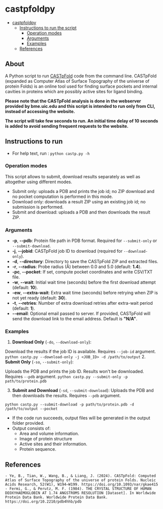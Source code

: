 # castpfoldpy
<!--toc:start-->
- [castpfoldpy](#castpfoldpy)
  - [Instructions to run the script](#instructions-to-run-the-script)
    - [Operation modes](#operation-modes)
    - [Arguments](#arguments)
    - [Examples](#examples)
  - [References](#references)
<!--toc:end-->

## About
A Python script to run [CASTpFold](https://cfold.bme.uic.edu/castpfold/) code from the command line.
CASTpFold (expanded as Computer Atlas of Surface Topography of the universe of protein Folds) is  an online tool used for finding surface pockets and internal cavities in proteins which are possibly active sites for ligand binding.

**Please note that the CASTpFold analysis is done in the webserver provided by bme.uic.edu and this script is intended to run only from CLI, instead of accessing the website.**

**The script will take few seconds to run. An initial time delay of 10 seconds is added to avoid sending frequent requests to the website.**

## Instructions to run
- For help text, run :
    ```python castp.py -h```
    
### Operation modes
This script allows to submit, download results separately as well as altogether using different modes.
- Submit only: uploads a PDB and prints the job id; no ZIP download and no pocket computation is performed in this mode.
- Download only: downloads a result ZIP using an existing job id; no submission is performed.
- Submit and download: uploads a PDB and then downloads the result ZIP.
### Arguments
- **-p**, **--pdb**: Protein file path in PDB format. Required for `--submit-only` or `--submit-download`.
- **-j**, **--jobid**: CASTpFold job ID to download (required for `--download-only`).
- **-d**, **--directory**: Directory to save the CASTpFold ZIP and extracted files.
- **-r**, **--radius**: Probe radius (Å) between 0.0 and 5.0 (default: **1.4**).
- **-pc**, **--pocket**: If set, compute pocket coordinates and write CSV/TXT file.
- **-w**, **--wait**: Initial wait time (seconds) before the first download attempt (default: **10**).
- **-ew**, **--extra-wait**: Extra wait time (seconds) before retrying when ZIP is not yet ready (default: **30**).
- **-t**, **--retries**: Number of extra download retries after extra-wait period (default: **1**).
- **--email**: Optional email passed to server. If provided, CASTpFold will send the download link to the email address. Default is **"N/A"**.
### Examples
1. **Download Only** (`-do`, `--download-only`): 
   
Download the results if the job ID is available. Requires `--job-id` argument.
    ```
    python castp.py --download-only -j <JOB_ID> -d /path/to/output
    ```
2. **Submit Only** (`-so`, `--submit-only`):
    
Uploads the PDB and prints the job ID. Results won't be downloaded. Requires `--pdb` argument.
    ```
    python castp.py --submit-only -p path/to/protein.pdb
    ```
    
3. **Submit and Download** (`-sd`, `--submit-download`): 
Uploads the PDB and then downloads the results. Requires `--pdb` argument.
```
python castp.py --submit-download -p path/to/protein.pdb -d /path/to/output --pocket
```
- If the code run succeeds, output files will be generated in the output folder provided.
- Output consists of:
    - Area and volume information.
    - Image of protein structure
    - Active sites and their information.
    - Protein sequence.
## References
```
- Ye, B., Tian, W., Wang, B., & Liang, J. (2024). CASTpFold: Computed Atlas of Surface Topography of the universe of protein Folds. Nucleic Acids Research, 52(W1), W194–W199. https://doi.org/10.1093/nar/gkae415 
- Fermi, G., & Perutz, M. F. (1984). THE CRYSTAL STRUCTURE OF HUMAN DEOXYHAEMOGLOBIN AT 1.74 ANGSTROMS RESOLUTION [Dataset]. In Worldwide Protein Data Bank. Worldwide Protein Data Bank. https://doi.org/10.2210/pdb4hhb/pdb 
```
